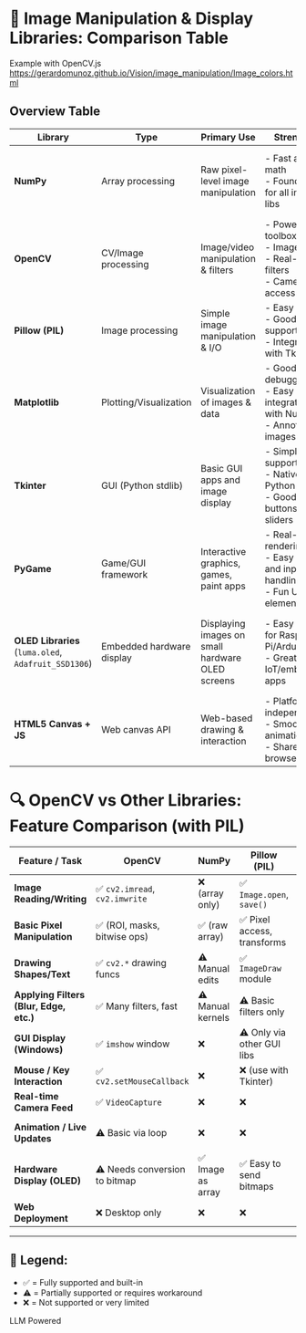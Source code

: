 


# 🧮 Image Manipulation & Display Libraries: Comparison Table

Example with OpenCV.js https://gerardomunoz.github.io/Vision/image_manipulation/Image_colors.html

## Overview Table

| **Library**     | **Type**           | **Primary Use**                      | **Strengths**                                                                 | **Limitations**                                                              | **Typical Output**             |
|-----------------|--------------------|--------------------------------------|-------------------------------------------------------------------------------|------------------------------------------------------------------------------|--------------------------------|
| **NumPy**       | Array processing    | Raw pixel-level image manipulation   | - Fast array math<br>- Foundation for all image libs                          | - No native image I/O or display<br>- Needs other libs for full pipeline     | NumPy arrays (images in memory)|
| **OpenCV**      | CV/Image processing | Image/video manipulation & filters   | - Powerful CV toolbox<br>- Image I/O<br>- Real-time filters<br>- Camera access| - GUI features are basic<br>- Complex syntax for beginners                   | Image windows, saved files     |
| **Pillow (PIL)**| Image processing    | Simple image manipulation & I/O      | - Easy syntax<br>- Good I/O support<br>- Integrates with Tkinter              | - Slower than OpenCV<br>- Limited filtering and no CV tools                 | Saved files, GUI apps          |
| **Matplotlib**  | Plotting/Visualization| Visualization of images & data     | - Good for debugging<br>- Easy integration with NumPy<br>- Annotating images | - Slower rendering<br>- Not real-time or interactive for GUIs               | Static image plots             |
| **Tkinter**     | GUI (Python stdlib) | Basic GUI apps and image display     | - Simple GUI support<br>- Native in Python<br>- Good for buttons, sliders     | - Poor performance for rapid image updates<br>- Limited styling              | Desktop window with canvas     |
| **PyGame**      | Game/GUI framework  | Interactive graphics, games, paint apps | - Real-time rendering<br>- Easy image and input handling<br>- Fun UI elements | - Learning curve for game loop<br>- Not a CV library                         | Real-time interactive window   |
| **OLED Libraries** (`luma.oled`, `Adafruit_SSD1306`) | Embedded hardware display | Displaying images on small hardware OLED screens | - Easy display for Raspberry Pi/Arduino<br>- Great for IoT/embedded apps     | - Low resolution<br>- Needs specific hardware<br>- No advanced GUI           | OLED screen (monochrome/color) |
| **HTML5 Canvas + JS** | Web canvas API    | Web-based drawing & interaction      | - Platform-independent<br>- Smooth animations<br>- Share via browser         | - Requires JavaScript<br>- No native NumPy/OpenCV pipeline                   | Web browser canvas             |


# 🔍 OpenCV vs Other Libraries: Feature Comparison (with PIL)

| **Feature / Task**                       | **OpenCV**                       | **NumPy**               | **Pillow (PIL)**          | **Matplotlib**           | **Tkinter**               | **PyGame**                | **OLED Libs**             | **HTML5 Canvas**           |
|------------------------------------------|----------------------------------|--------------------------|----------------------------|---------------------------|----------------------------|----------------------------|----------------------------|-----------------------------|
| **Image Reading/Writing**               | ✅ `cv2.imread`, `cv2.imwrite`   | ❌ (array only)          | ✅ `Image.open`, `save()`  | ⚠️ Limited (`imshow`, `imsave`) | ⚠️ Needs PIL or OpenCV      | ⚠️ Via `pygame.image`       | ⚠️ Needs conversion          | ⚠️ Via base64 string input  |
| **Basic Pixel Manipulation**            | ✅ (ROI, masks, bitwise ops)     | ✅ (raw array)           | ✅ Pixel access, transforms | ⚠️ (mostly read-only)     | ❌                         | ⚠️ Manual loops             | ❌                         | ⚠️ With `ImageData` API      |
| **Drawing Shapes/Text**                 | ✅ `cv2.*` drawing funcs         | ⚠️ Manual edits           | ✅ `ImageDraw` module       | ⚠️ Very basic              | ✅ `Canvas.create_*`       | ✅ Drawing API              | ❌                         | ✅ `ctx.*` JS methods         |
| **Applying Filters (Blur, Edge, etc.)** | ✅ Many filters, fast            | ⚠️ Manual kernels         | ⚠️ Basic filters only       | ❌                         | ❌                         | ⚠️ Needs manual code         | ❌                         | ⚠️ Via JS libraries           |
| **GUI Display (Windows)**               | ✅ `imshow` window               | ❌                       | ⚠️ Only via other GUI libs  | ✅ Static plot             | ✅ GUI window              | ✅ Game window              | ❌                         | ✅ Browser-based             |
| **Mouse / Key Interaction**             | ✅ `cv2.setMouseCallback`        | ❌                       | ❌ (use with Tkinter)       | ❌                         | ✅ `bind()` method         | ✅ Full input support       | ❌                         | ✅ `addEventListener()`       |
| **Real-time Camera Feed**               | ✅ `VideoCapture`                | ❌                       | ❌                         | ❌                         | ⚠️ Use OpenCV as backend   | ⚠️ Hacky                    | ❌                         | ⚠️ With WebRTC               |
| **Animation / Live Updates**            | ⚠️ Basic via loop                | ❌                       | ❌                         | ⚠️ Slow with `pause()`     | ⚠️ Update loop possible     | ✅ Game loop ready          | ❌                         | ✅ JS rendering loop          |
| **Hardware Display (OLED)**            | ⚠️ Needs conversion to bitmap    | ✅ Image as array         | ✅ Easy to send bitmaps     | ❌                         | ❌                         | ❌                         | ✅ Native support            | ❌                         |
| **Web Deployment**                      | ❌ Desktop only                  | ❌                       | ❌                         | ❌                         | ❌                         | ❌                         | ❌                         | ✅ Fully browser-ready        |

---

## 🧠 Legend:
- ✅ = Fully supported and built-in
- ⚠️ = Partially supported or requires workaround
- ❌ = Not supported or very limited



LLM Powered
